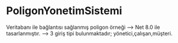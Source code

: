 # PoligonYonetimSistemi
Veritabanı ile bağlantısı sağlanmış poligon örneği
--> Net 8.0 ile tasarlanmıştır.
--> 3 giriş tipi bulunmaktadır; yönetici,çalışan,müşteri.
